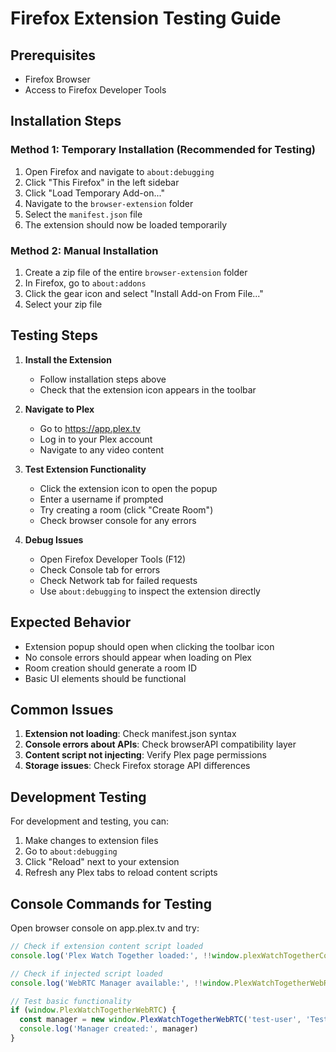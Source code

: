# Firefox Extension Testing Guide

## Prerequisites
- Firefox Browser
- Access to Firefox Developer Tools

## Installation Steps

### Method 1: Temporary Installation (Recommended for Testing)

1. Open Firefox and navigate to `about:debugging`
2. Click "This Firefox" in the left sidebar
3. Click "Load Temporary Add-on..."
4. Navigate to the `browser-extension` folder
5. Select the `manifest.json` file
6. The extension should now be loaded temporarily

### Method 2: Manual Installation

1. Create a zip file of the entire `browser-extension` folder
2. In Firefox, go to `about:addons`
3. Click the gear icon and select "Install Add-on From File..."
4. Select your zip file

## Testing Steps

1. **Install the Extension**
   - Follow installation steps above
   - Check that the extension icon appears in the toolbar

2. **Navigate to Plex**
   - Go to https://app.plex.tv
   - Log in to your Plex account
   - Navigate to any video content

3. **Test Extension Functionality**
   - Click the extension icon to open the popup
   - Enter a username if prompted
   - Try creating a room (click "Create Room")
   - Check browser console for any errors

4. **Debug Issues**
   - Open Firefox Developer Tools (F12)
   - Check Console tab for errors
   - Check Network tab for failed requests
   - Use `about:debugging` to inspect the extension directly

## Expected Behavior

- Extension popup should open when clicking the toolbar icon
- No console errors should appear when loading on Plex
- Room creation should generate a room ID
- Basic UI elements should be functional

## Common Issues

1. **Extension not loading**: Check manifest.json syntax
2. **Console errors about APIs**: Check browserAPI compatibility layer
3. **Content script not injecting**: Verify Plex page permissions
4. **Storage issues**: Check Firefox storage API differences

## Development Testing

For development and testing, you can:

1. Make changes to extension files
2. Go to `about:debugging`
3. Click "Reload" next to your extension
4. Refresh any Plex tabs to reload content scripts

## Console Commands for Testing

Open browser console on app.plex.tv and try:

```javascript
// Check if extension content script loaded
console.log('Plex Watch Together loaded:', !!window.plexWatchTogetherContentScript)

// Check if injected script loaded
console.log('WebRTC Manager available:', !!window.PlexWatchTogetherWebRTC)

// Test basic functionality
if (window.PlexWatchTogetherWebRTC) {
  const manager = new window.PlexWatchTogetherWebRTC('test-user', 'Test User')
  console.log('Manager created:', manager)
}
```